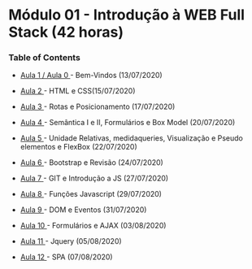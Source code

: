 # Módulo 01 - Introdução à WEB Full Stack (42 horas)

### Table of Contents

- [ Aula 1 / Aula 0 ](#) - Bem-Vindos (13/07/2020)

- [ Aula 2 ](#https://github.com/louisealberti/Santander_Coders_Java_2020-TN03/tree/master/01%20-%20Introdu%C3%A7%C3%A3o%20%C3%A0%20Web%20Full%20Stack/Aula02-Introducao) - HTML e CSS(15/07/2020)

- [ Aula 3 ](#https://tinyurl.com/yxrm8lao) - Rotas e Posicionamento (17/07/2020)

- [ Aula 4 ](#https://tinyurl.com/y65varu3) - Semântica I e II, Formulários e Box Model (20/07/2020)

- [ Aula 5 ](#https://tinyurl.com/y3ptwddt) - Unidade Relativas, medidaqueries, Visualização e Pseudo elementos e FlexBox (22/07/2020)

- [ Aula 6 ](#https://tinyurl.com/yxhqt87p) - Bootstrap e Revisão (24/07/2020)

- [ Aula 7 ](#https://tinyurl.com/y3uw32mk) - GIT e Introdução a JS (27/07/2020)

- [ Aula 8 ](#https://tinyurl.com/y6nao2ye) - Funções Javascript (29/07/2020)

- [ Aula 9 ](#https://tinyurl.com/y68s8sx2) - DOM e Eventos (31/07/2020)

- [ Aula 10 ](#https://tinyurl.com/y642t4dm)  - Formulários e AJAX (03/08/2020)

- [ Aula 11 ](#) - Jquery (05/08/2020)

- [ Aula 12 ](#)  - SPA (07/08/2020)
